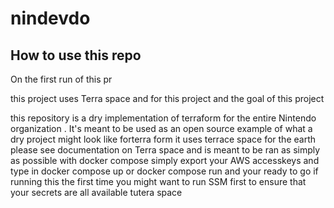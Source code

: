# nindevdo
## How to use this repo
On the first run of this pr

this project uses Terra space and for this project and the goal of this project

this repository is a dry implementation of terraform for the entire Nintendo organization . It's meant to be used as an open source example of what a dry project might look like forterra form it uses terrace space for the earth please see documentation on Terra space and is meant to be ran as simply as possible with docker compose simply export your AWS accesskeys and type in docker compose up or docker compose run and your ready to go if running this the first time you might want to run SSM first to ensure that your secrets are all available tutera space 